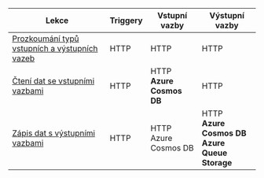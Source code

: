 |Lekce  | Triggery  |Vstupní vazby  |Výstupní vazby  |
|---------|---------|---------|---------|
|[Prozkoumání typů vstupních a výstupních vazeb](../2-explore-input-and-output-binding-types-portal-lesson.yml)     |   HTTP      |   HTTP      |   HTTP      |
|[Čtení dat se vstupními vazbami](../4-read-data-with-input-bindings-portal-lesson.yml)     |   HTTP      |   HTTP<br/>**Azure Cosmos DB**      |  HTTP       |
|[Zápis dat s výstupními vazbami](../6-write-data-with-output-bindings-portal-lesson.yml)     |   HTTP      |   HTTP<br/>Azure Cosmos DB       |   HTTP<br/>**Azure Cosmos DB<br/>Azure Queue Storage**      |
